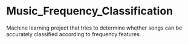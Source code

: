 # Music_Frequency_Classification
Machine learning project that tries to determine whether songs can be accurately classified according to frequency features.
